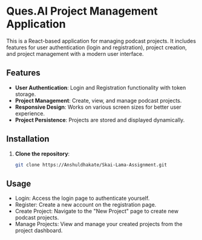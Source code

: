 # Ques.AI Project Management Application

This is a React-based application for managing podcast projects. It includes features for user authentication (login and registration), project creation, and project management with a modern user interface.

## Features

- **User Authentication**: Login and Registration functionality with token storage.
- **Project Management**: Create, view, and manage podcast projects.
- **Responsive Design**: Works on various screen sizes for better user experience.
- **Project Persistence**: Projects are stored and displayed dynamically.

## Installation

1. **Clone the repository**:
   ```bash
   git clone https://Anshuldhakate/Skai-Lama-Assignment.git
   
## Usage
- Login: Access the login page to authenticate yourself.
- Register: Create a new account on the registration page.
- Create Project: Navigate to the "New Project" page to create new podcast projects.
- Manage Projects: View and manage your created projects from the project dashboard.
